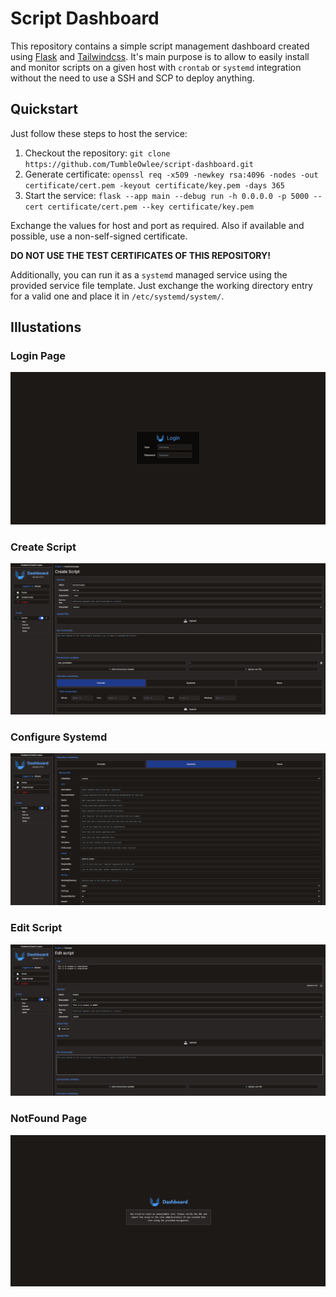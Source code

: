 # Script Dashboard

This repository contains a simple script management dashboard created using [Flask](https://flask.palletsprojects.com/en/3.0.x/) and [Tailwindcss](https://tailwindcss.com/). It's main purpose is to allow to easily install and monitor scripts on a given host with `crontab` or `systemd` integration without the need to use a SSH and SCP to deploy anything.

## Quickstart

Just follow these steps to host the service:

1. Checkout the repository: `git clone https://github.com/TumbleOwlee/script-dashboard.git`
2. Generate certificate: `openssl req -x509 -newkey rsa:4096 -nodes -out certificate/cert.pem -keyout certificate/key.pem -days 365`
3. Start the service: `flask --app main --debug run -h 0.0.0.0 -p 5000 --cert certificate/cert.pem --key certificate/key.pem`

Exchange the values for host and port as required. Also if available and possible, use a non-self-signed certificate.

**DO NOT USE THE TEST CERTIFICATES OF THIS REPOSITORY!**

Additionally, you can run it as a `systemd` managed service using the provided service file template. Just exchange the working directory entry for a valid one and place it in `/etc/systemd/system/`.

## Illustations

### Login Page

![Login](images/login.png)

### Create Script

![Create](images/create.png)

### Configure Systemd

![Systemd](images/systemd.png)

### Edit Script

![Edit](images/edit.png)

### NotFound Page

![NotFound](images/notfound.png)

